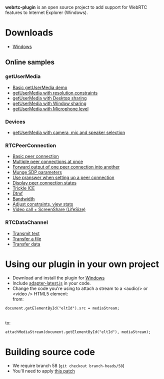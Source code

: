 **webrtc-plugin** is an open source project to add support for WebRTC features to Internet Explorer (Windows).

# Downloads
 - <a href="https://doubango.org/rtc-plugin/setup.exe" target="_blank">Windows</a>

## Online samples ##

### getUserMedia ###
 - [Basic getUserMedia demo](https://doubango.org/rtc-plugin/samples/src/content/getusermedia/gum/)
 - [getUserMedia with resolution constraints](https://doubango.org/rtc-plugin/samples/src/content/getusermedia/resolution/)
 - [getUserMedia with Desktop sharing](https://doubango.org/rtc-plugin/samples/src/content/getusermedia/desktop/)
 - [getUserMedia with Window sharing](https://doubango.org/rtc-plugin/samples/src/content/getusermedia/window/)
 - [getUserMedia with Microphone level](https://doubango.org/rtc-plugin/samples/src/content/getusermedia/miclevel/)

### Devices ###
 - [getUserMedia with camera, mic and speaker selection](https://doubango.org/rtc-plugin/samples/src/content/devices/input-output/)

### RTCPeerConnection ###
 - [Basic peer connection](https://doubango.org/rtc-plugin/samples/src/content/peerconnection/pc1/)
 - [Multiple peer connections at once](https://doubango.org/rtc-plugin/samples/src/content/peerconnection/multiple/)
 - [Forward output of one peer connection into another](https://doubango.org/rtc-plugin/samples/src/content/peerconnection/multiple-relay/)
 - [Munge SDP parameters](https://doubango.org/rtc-plugin/samples/src/content/peerconnection/munge-sdp/)
 - [Use pranswer when setting up a peer connection](https://doubango.org/rtc-plugin/samples/src/content/peerconnection/pr-answer/)
 - [Display peer connection states](https://doubango.org/rtc-plugin/samples/src/content/peerconnection/states/)
 - [Trickle ICE](https://doubango.org/rtc-plugin/samples/src/content/peerconnection/trickle-ice/)
 - [Dtmf](https://doubango.org/rtc-plugin/samples/src/content/peerconnection/dtmf/)
 - [Bandwidth](https://doubango.org/rtc-plugin/samples/src/content/peerconnection/bandwidth/)
 - [Adjust constraints, view stats](https://doubango.org/rtc-plugin/samples/src/content/peerconnection/constraints/)
 - [Video call + ScreenShare (LifeSize)](https://doubango.org/rtc-plugin/samples/src/content/peerconnection/screen-share/)

### RTCDataChannel ###
 - [Transmit text](https://doubango.org/rtc-plugin/samples/src/content/datachannel/basic/)
 - [Transfer a file](https://doubango.org/rtc-plugin/samples/src/content/datachannel/filetransfer/)
 - [Transfer data](https://doubango.org/rtc-plugin/samples/src/content/datachannel/datatransfer/)

# Using our plugin in your own project
 - Download and install the plugin for <a href="https://doubango.org/rtc-plugin/setup.exe" target="_blank">Windows</a>
 - Include <a href="https://doubango.org/rtc-plugin/adapter/adapter-latest.js" target="_blank">adapter-latest.js</a> in your code.
 - Change the code you're using to attach a stream to a &lt;audio/&gt; or &lt;video /&gt; HTML5 element: <br />
 from:
 ```
 document.getElementById("eltId").src = mediaStream;
  ```
 <br /> to:
  ```
 attachMediaStream(document.getElementById("eltId"), mediaStream);
  ```


# Building source code
 - We require branch 58 (```git checkout branch-heads/58```)
 - You'll need to apply [this patch](/webrtc.patch)


